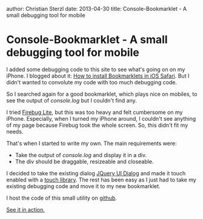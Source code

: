 author: Christian Sterzl
date: 2013-04-30
title: Console-Bookmarklet - A small debugging tool for mobile

# Console-Bookmarklet - A small debugging tool for mobile

I added some debugging code to this site to see what's going on on my iPhone. I blogged about it: [How to install Bookmarklets in iOS Safari](http://christian.sterzl.info/#blog/how-to-install-bookmarklets-in-ios). But I didn't wanted to convolute my code with too much debugging code.

So I searched again for a good bookmarklet, which plays nice on mobiles, to see the output of _console.log_ but I couldn't find any.

I tried [Firebug Lite](https://getfirebug.com/firebuglite), but this was too heavy and felt cumbersome on my iPhone. Especially, when I turned my iPhone around, I couldn't see anything of my page because Firebug took the whole screen. So, this didn't fit my needs.

That's when I started to write my own. The main requirements were:

* Take the output of _console.log_ and display it in a div.
* The div should be draggable, resizeable and closeable.

I decided to take the existing dialog [JQuery UI Dialog](http://jqueryui.com/dialog/) and made it touch enabled with a [touch library](http://touchpunch.furf.com/). The rest has been easy as I just had to take my existing debugging code and move it to my new bookmarklet.

I host the code of this small utility on [github](http://waxolunist.github.io/console-bookmarklet/).

<a href="javascript:var s=document.createElement('script');s.type='text/javascript',s.src='http://waxolunist.github.io/console-bookmarklet/lib/console.js',document.getElementsByTagName('head')[0].appendChild(s);">See it in action.</a>
